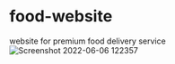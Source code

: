 # food-website
website for premium food delivery service
![Screenshot 2022-06-06 122357](https://user-images.githubusercontent.com/77044222/172314609-774277e4-b316-40fc-821a-54cdd0aba276.png)

